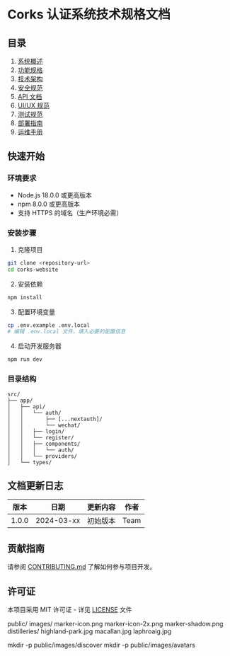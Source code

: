 # Corks 认证系统技术规格文档

## 目录

1. [系统概述](./overview.md)
2. [功能规格](./features.md)
3. [技术架构](./architecture.md)
4. [安全规范](./security.md)
5. [API 文档](./api.md)
6. [UI/UX 规范](./ui-ux.md)
7. [测试规范](./testing.md)
8. [部署指南](./deployment.md)
9. [运维手册](./operations.md)

## 快速开始

### 环境要求

- Node.js 18.0.0 或更高版本
- npm 8.0.0 或更高版本
- 支持 HTTPS 的域名（生产环境必需）

### 安装步骤

1. 克隆项目

```bash
git clone <repository-url>
cd corks-website
```

2. 安装依赖

```bash
npm install
```

3. 配置环境变量

```bash
cp .env.example .env.local
# 编辑 .env.local 文件，填入必要的配置信息
```

4. 启动开发服务器

```bash
npm run dev
```

### 目录结构

```
src/
├── app/
│   ├── api/
│   │   └── auth/
│   │       ├── [...nextauth]/
│   │       └── wechat/
│   │   ├── login/
│   │   └── register/
│   │   ├── components/
│   │   │   └── auth/
│   │   └── providers/
│   └── types/
```

## 文档更新日志

| 版本  | 日期       | 更新内容 | 作者 |
| ----- | ---------- | -------- | ---- |
| 1.0.0 | 2024-03-xx | 初始版本 | Team |

## 贡献指南

请参阅 [CONTRIBUTING.md](./CONTRIBUTING.md) 了解如何参与项目开发。

## 许可证

本项目采用 MIT 许可证 - 详见 [LICENSE](./LICENSE) 文件

public/
images/
marker-icon.png
marker-icon-2x.png
marker-shadow.png
distilleries/
highland-park.jpg
macallan.jpg
laphroaig.jpg

mkdir -p public/images/discover
mkdir -p public/images/avatars
